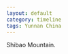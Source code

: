 ```yaml
---
layout: default
category: timeline
tags: Yunnan China
---
```


Shibao Mountain.

<img src="{{ site_url }}/img/posts/2012-10-16-01.jpg" alt="">
<img src="{{ site_url }}/img/posts/2012-10-16-02.jpg" alt="">

